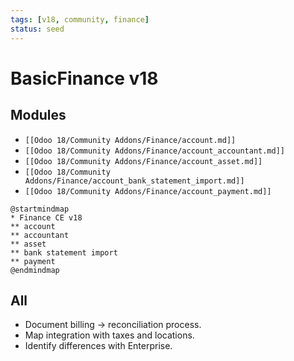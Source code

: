 ```yaml
---
tags: [v18, community, finance]
status: seed
---
```

# BasicFinance v18

## Modules
- `[[Odoo 18/Community Addons/Finance/account.md]]`
- `[[Odoo 18/Community Addons/Finance/account_accountant.md]]`
- `[[Odoo 18/Community Addons/Finance/account_asset.md]]`
- `[[Odoo 18/Community Addons/Finance/account_bank_statement_import.md]]`
- `[[Odoo 18/Community Addons/Finance/account_payment.md]]`

```plantuml
@startmindmap
* Finance CE v18
** account
** accountant
** asset
** bank statement import
** payment
@endmindmap
```

## All
- Document billing -> reconciliation process.
- Map integration with taxes and locations.
- Identify differences with Enterprise.







